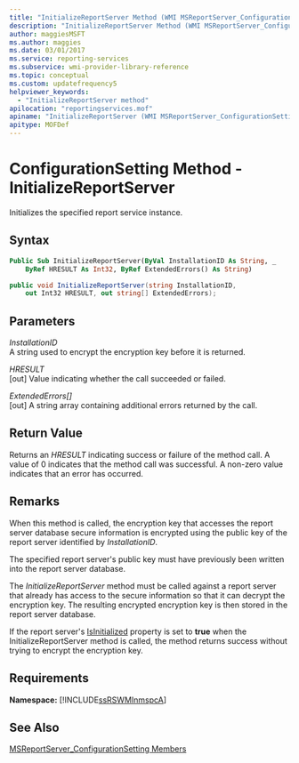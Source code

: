 ```yaml
---
title: "InitializeReportServer Method (WMI MSReportServer_ConfigurationSetting)"
description: "InitializeReportServer Method (WMI MSReportServer_ConfigurationSetting)"
author: maggiesMSFT
ms.author: maggies
ms.date: 03/01/2017
ms.service: reporting-services
ms.subservice: wmi-provider-library-reference
ms.topic: conceptual
ms.custom: updatefrequency5
helpviewer_keywords:
  - "InitializeReportServer method"
apilocation: "reportingservices.mof"
apiname: "InitializeReportServer (WMI MSReportServer_ConfigurationSetting Class)"
apitype: MOFDef
---
```

# ConfigurationSetting Method - InitializeReportServer
  Initializes the specified report service instance.  
  
## Syntax  
  
```vb  
Public Sub InitializeReportServer(ByVal InstallationID As String, _  
    ByRef HRESULT As Int32, ByRef ExtendedErrors() As String)  
```  
  
```csharp  
public void InitializeReportServer(string InstallationID,   
    out Int32 HRESULT, out string[] ExtendedErrors);  
```  
  
## Parameters  
 *InstallationID*  
 A string used to encrypt the encryption key before it is returned.  
  
 *HRESULT*  
 [out] Value indicating whether the call succeeded or failed.  
  
 *ExtendedErrors[]*  
 [out] A string array containing additional errors returned by the call.  
  
## Return Value  
 Returns an *HRESULT* indicating success or failure of the method call. A value of 0 indicates that the method call was successful. A non-zero value indicates that an error has occurred.  
  
## Remarks  
 When this method is called, the encryption key that accesses the report server database secure information is encrypted using the public key of the report server identified by *InstallationID*.  
  
 The specified report server's public key must have previously been written into the report server database.  
  
 The *InitializeReportServer* method must be called against a report server that already has access to the secure information so that it can decrypt the encryption key. The resulting encrypted encryption key is then stored in the report server database.  
  
 If the report server's [IsInitialized](../../reporting-services/wmi-provider-library-reference/configurationsetting-property-isinitialized.md) property is set to **true** when the InitializeReportServer method is called, the method returns success without trying to encrypt the encryption key.  
  
## Requirements  
 **Namespace:** [!INCLUDE[ssRSWMInmspcA](../../includes/ssrswminmspca-md.md)]  
  
## See Also  
 [MSReportServer_ConfigurationSetting Members](../../reporting-services/wmi-provider-library-reference/msreportserver-configurationsetting-members.md)  
  
  
